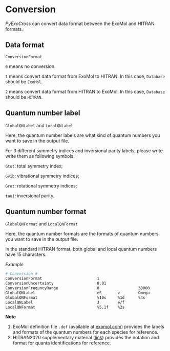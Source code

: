 # Conversion

*PyExoCross* can convert data format between the ExoMol and HITRAN formats.

## Data format

`ConversionFormat`

`0` means no conversion.

`1` means convert data format from ExoMol to HITRAN. In this case, `Database` should be `ExoMol`.

`2` means convert data format from HITRAN to ExoMol. In this case, `Database` should be `HITRAN`.

## Quantum number label

`GlobalQNLabel` and `LocalQNLabel`

Here, the quantum number labels are what kind of quantum numbers you want to save in the output file.

For 3 different symmetry indices and inversional parity labels, please write write them as following symbols:

`Gtot`: total symmetry index;

`Gvib`: vibrational symmetry indices;

`Grot`: rotational symmetry indices;

`taui`: inversional parity.

## Quantum number format

`GlobalQNFormat` and `LocalQNFormat`

Here, the quantum number formats are the formats of quantum numbers you want to save in the output file.

In the standard HITRAN format, both global and local quantum numbers have 15 characters.

*Example*

```bash
# Conversion #
ConversionFormat                        1  
ConversionUncertainty                   0.01
ConversionFrequncyRange                 0                 30000  
GlobalQNLabel                           eS       v        Omega
GlobalQNFormat                          %10s     %1d      %4s
LocalQNLabel                            J        e/f
LocalQNFormat                           %5.1f    %2s
```

**Note**

1. ExoMol definition file `.def` (available at [exomol.com](https://www.exomol.com/)) provides the labels and formats of the quantum numbers for each species for reference.
2. HITRAN2020 supplementary material ([link](https://hitran.org/media/refs/HITRAN_QN_formats.pdf)) provides the notation and format for quanta identifications for reference.
